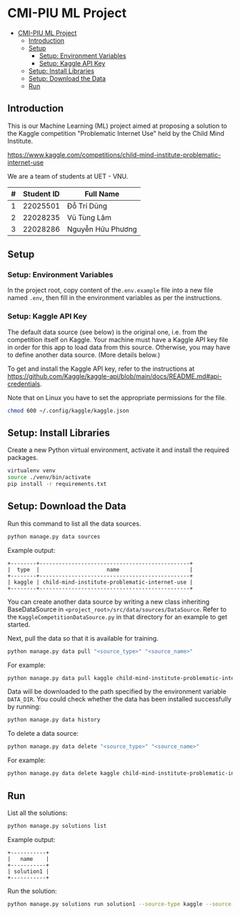 # CMI-PIU ML Project

- [CMI-PIU ML Project](#cmi-piu-ml-project)
  - [Introduction](#introduction)
  - [Setup](#setup)
    - [Setup: Environment Variables](#setup-environment-variables)
    - [Setup: Kaggle API Key](#setup-kaggle-api-key)
  - [Setup: Install Libraries](#setup-install-libraries)
  - [Setup: Download the Data](#setup-download-the-data)
  - [Run](#run)

## Introduction

This is our Machine Learning (ML) project aimed at proposing a solution
to the Kaggle competition "Problematic Internet Use" held by the
Child Mind Institute.

<https://www.kaggle.com/competitions/child-mind-institute-problematic-internet-use>

We are a team of students at UET - VNU.

| #   | Student ID | Full Name         |
| --- | ---------- | ----------------- |
| 1   | 22025501   | Đỗ Trí Dũng       |
| 2   | 22028235   | Vũ Tùng Lâm       |
| 3   | 22028286   | Nguyễn Hữu Phương |

## Setup

### Setup: Environment Variables

In the project root, copy content of the`.env.example` file into
a new file named `.env`, then fill in the environment variables
as per the instructions.

### Setup: Kaggle API Key

The default data source (see below) is the original one, i.e. from
the competition itself on Kaggle. Your machine must have a Kaggle
API key file in order for this app to load data from this source.
Otherwise, you may have to define another data source. (More details
below.)

To get and install the Kaggle API key, refer to the instructions
at <https://github.com/Kaggle/kaggle-api/blob/main/docs/README.md#api-credentials>.

Note that on Linux you have to set the appropriate permissions for
the file.

```sh
chmod 600 ~/.config/kaggle/kaggle.json
```

## Setup: Install Libraries

Create a new Python virtual environment, activate
it and install the required packages.

```sh
virtualenv venv
source ./venv/bin/activate
pip install -r requirements.txt
```

## Setup: Download the Data

Run this command to list all the data sources.

```sh
python manage.py data sources
```

Example output:

```plain
+--------+-----------------------------------------------+
|  type  |                     name                      |
+--------+-----------------------------------------------+
| kaggle | child-mind-institute-problematic-internet-use |
+--------+-----------------------------------------------+
```

You can create another data source by writing a new class
inheriting BaseDataSource in `<project_root>/src/data/sources/DataSource`.
Refer to the `KaggleCompetitionDataSource.py` in that directory
for an example to get started.

Next, pull the data so that it is available for training.

```sh
python manage.py data pull "<source_type>" "<source_name>"
```

For example:

```sh
python manage.py data pull kaggle child-mind-institute-problematic-internet-use
```

Data will be downloaded to the path specified by the environment variable `DATA_DIR`.
You could check whether the data has been installed successfully by running:

```sh
python manage.py data history
```

To delete a data source:

```sh
python manage.py data delete "<source_type>" "<source_name>"
```

For example:

```sh
python manage.py data delete kaggle child-mind-institute-problematic-internet-use
```

## Run

List all the solutions:

```sh
python manage.py solutions list
```

Example output:

```plain
+-----------+
|   name    |
+-----------+
| solution1 |
+-----------+
```

Run the solution:

```sh
python manage.py solutions run solution1 --source-type kaggle --source-name child-mind-institute-problematic-internet-use
```
